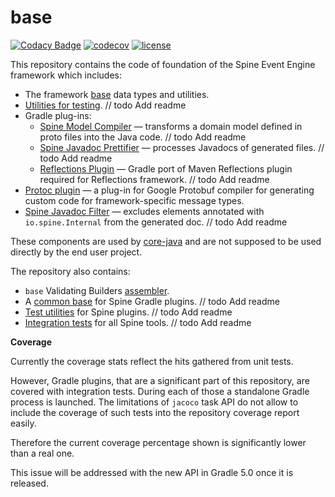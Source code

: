 # base

[![Codacy Badge](https://api.codacy.com/project/badge/Grade/80cf6232764843ef878500e05355d0b4)](https://www.codacy.com/app/SpineEventEngine/base?utm_source=github.com&amp;utm_medium=referral&amp;utm_content=SpineEventEngine/base&amp;utm_campaign=Badge_Grade)
[![codecov](https://codecov.io/gh/SpineEventEngine/base/branch/master/graph/badge.svg)](https://codecov.io/gh/SpineEventEngine/base)
[![license](https://img.shields.io/badge/license-Apache%20License%202.0-blue.svg?style=flat)](http://www.apache.org/licenses/LICENSE-2.0)

This repository contains the code of foundation of the Spine Event Engine framework which includes:

* The framework [base](base) data types and utilities.
* [Utilities for testing](testlib). // todo Add readme
* Gradle plug-ins:
  * [Spine Model Compiler](tools/model-compiler) — 
    transforms a domain model defined in proto files into the Java code. // todo Add readme
  * [Spine Javadoc Prettifier](tools/javadoc-prettifier) — processes Javadocs of generated files. // todo Add readme
  * [Reflections Plugin](tools/reflections-plugin) — 
    Gradle port of Maven Reflections plugin required for Reflections framework. // todo Add readme
* [Protoc plugin](tools/protoc-plugin) —
    a plug-in for Google Protobuf compiler for generating custom code for framework-specific message
    types.
* [Spine Javadoc Filter](tools/javadoc-filter) — excludes elements annotated with 
  `io.spine.Internal` from the generated doc. // todo Add readme

These components are used by [core-java](https://github.com/SpineEventEngine/core-java) and are not
supposed to be used directly by the end user project.

The repository also contains:

* `base` Validating Builders [assembler](base-validating-builders).
* A [common base](tools/plugin-base) for Spine Gradle plugins. // todo Add readme
* [Test utilities](tools/plugin-testlib) for Spine plugins. // todo Add readme
* [Integration tests](tools/smoke-tests) for all Spine tools. // todo Add readme

**Coverage**

Currently the coverage stats reflect the hits gathered from unit tests. 

However, Gradle plugins, that are a significant part of this repository, are covered with 
integration tests. During each of those a standalone Gradle process is launched. The limitations of 
`jacoco` task API do not allow to include the coverage of such tests into the repository coverage 
report easily. 

Therefore the current coverage percentage shown is significantly lower than a real one.

This issue will be addressed with the new API in Gradle 5.0 once it is released.


